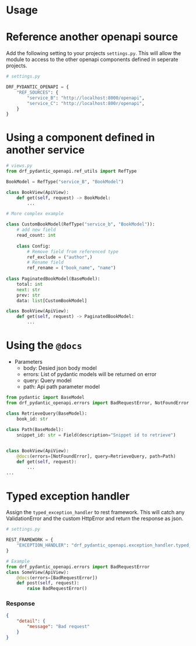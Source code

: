 # Usage

# Reference another openapi source

Add the following setting to your projects `settings.py`. This will allow the module to access to the other openapi components defined in seperate projects.
```python
# settings.py

DRF_PYDANTIC_OPENAPI = {
    "REF_SOURCES": {
        "service_B": "http://localhost:8000/openapi",
        "service_C": "http://localhost:800r/openapi",
    }
}
```

# Using a component defined in another service

```python
# views.py
from drf_pydantic_openapi.ref_utils import RefType

BookModel = RefType("service_B", "BookModel")

class BookView(ApiView):
    def get(self, request) -> BookModel:
        ...

# More complex example

class CustomBookModel(RefType("service_b", "BookModel")):
    # add new field
    read_count: int
    
    class Config:
        # Remove field from referenced type
        ref_exclude = ("author",)
        # Rename field
        ref_rename = ("book_name", "name")
        
class PaginatedBookModel(BaseModel):
    total: int
    next: str
    prev: str
    data: list[CustomBookModel]

class BookView(ApiView):
    def get(self, request) -> PaginatedBookModel:
        ...
```

# Using the `@docs`

- Parameters
    - body: Desied json body model
    - errors: List of pydantic models will be returned on error
    - query: Query model
    - path: Api path parameter model
    
```python
from pydantic import BaseModel
from drf_pydantic_openapi.errors import BadRequestError, NotFoundError

class RetrieveQuery(BaseModel):
    book_id: str
    
class Path(BaseModel):
    snippet_id: str = Field(description="Snippet id to retrieve")


class BookView(ApiView):
    @docs(errors=[NotFoundError], query=RetrieveQuery, path=Path)
    def get(self, request):
        ...
...
```

# Typed exception handler

Assign the `typed_exception_handler` to rest framework. This will catch any ValidationError and the custom HttpError and return the response as json.
```python
# settings.py

REST_FRAMEWORK = {
    "EXCEPTION_HANDLER": "drf_pydantic_openapi.exception_handler.typed_exception_handler"
}


```


```python
# Example
from drf_pydantic_openapi.errors import BadRequestError
class SomeView(ApiView):
    @docs(errors=[BadRequestError])
    def post(self, request):
        raise BadRequestError()

```

###  Response
```json
{
	"detail": {
		"message": "Bad request"
	}
}
```